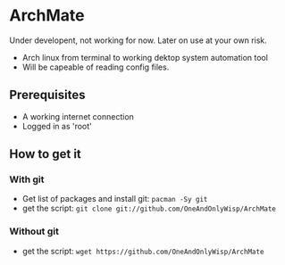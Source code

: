 # ArchMate
Under developent, not working for now. Later on use at your own risk.
- Arch linux from terminal to working dektop system automation tool
- Will be capeable of reading config files.

## Prerequisites

- A working internet connection
- Logged in as 'root'

## How to get it
### With git
- Get list of packages and install git: `pacman -Sy git`
- get the script: `git clone git://github.com/OneAndOnlyWisp/ArchMate`

### Without git
- get the script: ` wget https://github.com/OneAndOnlyWisp/ArchMate `
